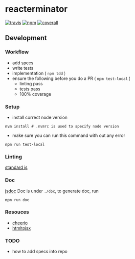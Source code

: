 # reacterminator
[![travis][travis-image]][travis-url]
[![npm][npm-image]][npm-url]
[![coverall][coverall-image]][coverall-url]

[travis-image]:   https://img.shields.io/travis/poetic/reacterminator.svg?branch=master
[travis-url]:     https://travis-ci.org/poetic/reacterminator
[npm-image]:      https://img.shields.io/npm/v/reacterminator.svg
[npm-url]:        https://npmjs.org/package/reacterminator
[coverall-image]: https://img.shields.io/coveralls/poetic/reacterminator.svg
[coverall-url]:   https://coveralls.io/github/poetic/reacterminator

## Development

### Workflow
- add specs
- write tests
- implementation ( `npm tdd` )
- ensure the following before you do a PR ( `npm test-local` )
  - linting pass
  - tests pass
  - 100% coverage

### Setup
- install correct node version
```shell
nvm install # .nvmrc is used to specify node version
```
- make sure you can run this command with out any error
```
npm run test-local
```

### Linting
[standard js](https://github.com/feross/standard)

### Doc
[jsdoc](https://github.com/jsdoc3/jsdoc)
Doc is under `./doc`, to generate doc, run
```
npm run doc
```

### Resouces
- [cheerio](https://github.com/cheeriojs/cheerio)
- [htmltojsx](https://github.com/reactjs/react-magic/blob/master/README-htmltojsx.md)

### TODO
- how to add specs into repo
